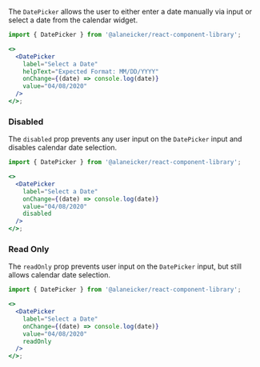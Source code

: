 The `DatePicker` allows the user to either enter a date manually via input or select a date from the calendar widget.

```jsx
import { DatePicker } from '@alaneicker/react-component-library';

<>
  <DatePicker
    label="Select a Date"
    helpText="Expected Format: MM/DD/YYYY"
    onChange={(date) => console.log(date)}
    value="04/08/2020"
  />
</>;
```

### Disabled

The `disabled` prop prevents any user input on the `DatePicker` input and disables calendar date selection.

```jsx
import { DatePicker } from '@alaneicker/react-component-library';

<>
  <DatePicker
    label="Select a Date"
    onChange={(date) => console.log(date)}
    value="04/08/2020"
    disabled
  />
</>;
```

### Read Only

The `readOnly` prop prevents user input on the `DatePicker` input, but still allows calendar date selection.

```jsx
import { DatePicker } from '@alaneicker/react-component-library';

<>
  <DatePicker
    label="Select a Date"
    onChange={(date) => console.log(date)}
    value="04/08/2020"
    readOnly
  />
</>;
```

